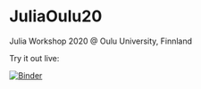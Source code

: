 # JuliaOulu20

Julia Workshop 2020 @ Oulu University, Finnland

Try it out live:

[![Binder](https://mybinder.org/badge_logo.svg)](https://mybinder.org/v2/gh/crstnbr/JuliaOulu2020/master)
